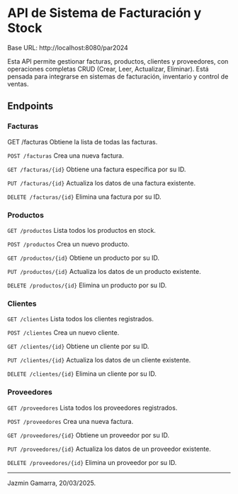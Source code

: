 
# API de Sistema de Facturación y Stock

Base URL: http://localhost:8080/par2024

Esta API permite gestionar facturas, productos, clientes y proveedores, con operaciones completas CRUD (Crear, Leer, Actualizar, Eliminar). Está pensada para integrarse en sistemas de facturación, inventario y control de ventas.

## Endpoints

### Facturas
GET /facturas
Obtiene la lista de todas las facturas.

`POST /facturas`
Crea una nueva factura.

`GET /facturas/{id}`
Obtiene una factura específica por su ID.

`PUT /facturas/{id}`
Actualiza los datos de una factura existente.

`DELETE /facturas/{id}`
Elimina una factura por su ID.

### Productos

`GET /productos`
Lista todos los productos en stock.

`POST /productos`
Crea un nuevo producto.

`GET /productos/{id}`
Obtiene un producto por su ID.

`PUT /productos/{id}`
Actualiza los datos de un producto existente.

`DELETE /productos/{id}`
Elimina un producto por su ID.

### Clientes

`GET /clientes`
Lista todos los clientes registrados.

`POST /clientes`
Crea un nuevo cliente.

`GET /clientes/{id}`
Obtiene un cliente por su ID.

`PUT /clientes/{id}`
Actualiza los datos de un cliente existente.

`DELETE /clientes/{id}`
Elimina un cliente por su ID.

### Proveedores
`GET /proveedores`
Lista todos los proveedores registrados.

`POST /proveedores`
Crea una nueva factura.

`GET /proveedores/{id}`
Obtiene un proveedor por su ID.

`PUT /proveedores/{id}`
Actualiza los datos de un proveedor existente.

`DELETE /proveedores/{id}`
Elimina un proveedor por su ID.

--- 
Jazmin Gamarra, 20/03/2025.